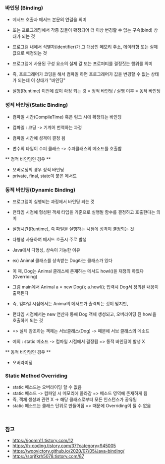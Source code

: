 ### 바인딩 (Binding)
- 메서드 호출과 메서드 본문의 연결을 의미
- 또는 프로그래밍에서 각종 값들이 확정되어 더 이상 변경할 수 없는 구속(bind) 상태가 되는 것
- 프로그램 내에서 식별자(identifier)가 그 대상인 메모리 주소, 데이터형 또는 실제 값으로 배정되는 것
- 프로그램에 사용된 구성 요소의 실제 값 또는 프로퍼티를 결정짓는 행위를 의미

- 즉, 프로그래머가 코딩을 해서 컴파일 하면 프로그래머가 값을 변경할 수 없는 상태가 되는데 이 상태가 "바인딩"

- 실행(Runtime) 이전에 값이 확정 되는 것 = 정적 바인딩 / 실행 이후 = 동적 바인딩

### 정적 바인딩(Static Binding)
- 컴파일 시간(CompileTime) 혹은 링크 시에 확정되는 바인딩
- 컴파일 : 코딩 -> 기계어 번역하는 과정

- 컴파일 시간에 성격이 결정 됨
- 변수의 타입이 수퍼 클래스 -> 수퍼클래스의 메소드를 호출함

** 정적 바인딩인 경우 **
- 오버로딩의 경우 정적 바인딩
- private, final, statc이 붙은 메서드


### 동적 바인딩(Dynamic Binding)
- 프로그램이 실행되는 과정에서 바인딩 되는 것

- 런타임 시점에 형성된 객체 타입을 기준으로 실행될 함수를 결정하고 호출한다는 의미
- 실행시간(Runtime), 즉 파일을 실행하는 시점에 성격이 결정되는 것
- 다형성 사용하여 메서드 호출시 주로 발생


- Java에서 다형성, 상속이 가능한 이유

- ex) Animal 클래스를 상속받는 Dog라는 클래스가 있다
- 이 때, Dog는 Animal 클래스에 존재하는 메서드 howl()을 재정의 하였다 (Overriding)
- 그럼 main에서 Animal a = new Dog(); a.howl(); 입력시 Dog서 정의된 내용이 출력된다

- 즉, 컴파일 시점에서는 Anima의 메서드가 출력되는 것이 맞지만,
- 런타임 시점에서는 new 연산자 통해 Dog 객체 생성되고, 오버라이딩 된 howl을 호출하게 되는 것
- => 실제 참조하는 객체는 서브클래스(Dog) -> 때문에 서브 클래스의 메소드

- 예외 : static 메소드 -> 컴파일 시점에서 결정됨 => 동적 바인딩이 발생 X

** 동적 바인딩인 경우 **
- 오버라이딩

### Static Method Overriding
- static 메소드는 오버라이딩 할 수 없음
- static 메소드 -> 컴파일 시 메모리에 올라감 => 메소드 영역에 존재하게 됨
- 즉, 객체 생성과 관련 X -> 해당 클래스로부터 모든 인스턴스가 공유됨
- static 메소드는 클래스 단위로 만들어짐 => 때문에 Overriding이 될 수 없음

<br/>

### 참고
- https://joomn11.tistory.com/12
- https://h-coding.tistory.com/37?category=945005
- https://woovictory.github.io/2020/07/05/Java-binding/
- https://sorjfkrh5078.tistory.com/87

